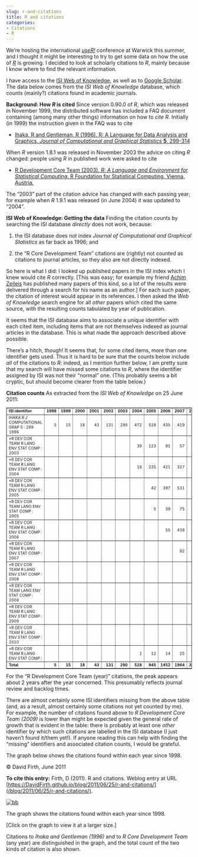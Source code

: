 ```yaml
---
slug: r-and-citations
title: R and citations
categories:
- Citations
- R
---
```


We’re hosting the international [_useR!_](http://www.R-project.org/useR-2011) conference at Warwick this summer, and I thought it might be interesting to try to get some data on how the use of [_R_](http://www.R-project.org) is growing. I decided to look at scholarly citations to _R_, mainly because I know where to find the relevant information.

I have access to the [ISI Web of Knowledge](http://wok.mimas.ac.uk), as well as to [Google Scholar](http://scholar.google.com). The data below comes from the _ISI Web of Knowledge_ database, which counts (mainly?) citations found in academic journals.

**Background: How _R_ is cited**
Since version 0.90.0 of _R_, which was released in November 1999, the distributed software has included a FAQ document containing (among many other things) information on how to _cite R._ Initially (in 1999) the instruction given in the FAQ was to cite



	
  * [Ihaka, R and Gentleman, R (1996). R: A Language for Data Analysis and Graphics, _Journal of Computational and Graphical Statistics_ **5**, 299-314](http://www.jstor.org/stable/1390807)


When _R_ version 1.8.1 was released in November 2003 the advice on citing _R_ changed: people using _R_ in published work were asked to cite



	
  * [R Development Core Team (2003). _R: A Language and Environment for Statistical Computing_. R Foundation for Statistical Computing, Vienna, Austria.](http://www.R-project.org)


The “2003” part of the citation advice has changed with each passing year; for example when _R_ 1.9.1 was released (in June 2004) it was updated to “2004”.

**ISI Web of Knowledge: Getting the data**
Finding the citation counts by searching the ISI database _directly_ does not work, because:



	
  1. the ISI database does not index _Journal of Computational and Graphical Statistics_ as far back as 1996; and

	
  2. the “R Core Development Team” citations are (rightly) not counted as citations to journal articles, so they also are not directly indexed.


So here is what I did: I looked up published papers in the ISI index which I knew would cite _R_ correctly. [This was easy; for example my friend [Achim Zeileis](http://eeecon.uibk.ac.at/~zeileis/) has published many papers of this kind, so a lot of the results were delivered through a search for his name as an author.] For each such paper, the citation of interest would appear in its references. I then asked the _Web of Knowledge_ search engine for all _other_ papers which cited the same source, with the resulting counts tabulated by year of publication.

It seems that the ISI database aims to associate a unique identifier with each cited item, including items that are not themselves indexed as journal articles in the database. This is what made the approach described above possible.

There’s a hitch, though! It seems that, for some cited items, more than one identifier gets used. Thus it is hard to be sure that the counts below include _all_ of the citations to _R_: indeed, as I mention further below, I am pretty sure that my search will have missed some citations to _R_, where the identifier assigned by ISI was not their “normal” one. (This probably seems a bit cryptic, but should become clearer from the table below.)

**Citation counts**
As extracted from the _ISI Web of Knowledge_ on 25 June 2011:
<table cellpadding="3" cellspacing="0" style="font-size:75%;" border="1" > 
<tbody >
<tr style="font-weight:bold;" >

<td align="LEFT" height="16" >ISI identifier
</td>

<td align="RIGHT" >1998
</td>

<td align="RIGHT" >1999
</td>

<td align="RIGHT" >2000
</td>

<td align="RIGHT" >2001
</td>

<td align="RIGHT" >2002
</td>

<td align="RIGHT" >2003
</td>

<td align="RIGHT" >2004
</td>

<td align="RIGHT" >2005
</td>

<td align="RIGHT" >2006
</td>

<td align="RIGHT" >2007
</td>

<td align="RIGHT" >2008
</td>

<td align="RIGHT" >2009
</td>

<td align="RIGHT" >2010
</td>

<td align="RIGHT" >Total
</td>
</tr>
<tr >

<td align="LEFT" height="16" >IHAKA R
J COMPUTATIONAL GRAP 5 : 299 1996
</td>

<td align="RIGHT" >5
</td>

<td align="RIGHT" >15
</td>

<td align="RIGHT" >18
</td>

<td align="RIGHT" >43
</td>

<td align="RIGHT" >131
</td>

<td align="RIGHT" >290
</td>

<td align="RIGHT" >472
</td>

<td align="RIGHT" >528
</td>

<td align="RIGHT" >435
</td>

<td align="RIGHT" >419
</td>

<td align="RIGHT" >449
</td>

<td align="RIGHT" >378
</td>

<td align="RIGHT" >396
</td>

<td align="RIGHT" >**3579**
</td>
</tr>
<tr >

<td align="LEFT" height="16" >*R DEV COR TEAM
R LANG ENV STAT COMP : 2003
</td>

<td align="LEFT" >
</td>

<td align="LEFT" >
</td>

<td align="LEFT" >
</td>

<td align="LEFT" >
</td>

<td align="LEFT" >
</td>

<td align="LEFT" >
</td>

<td align="RIGHT" >39
</td>

<td align="RIGHT" >123
</td>

<td align="RIGHT" >91
</td>

<td align="RIGHT" >57
</td>

<td align="RIGHT" >39
</td>

<td align="RIGHT" >25
</td>

<td align="RIGHT" >14
</td>

<td align="RIGHT" >**388**
</td>
</tr>
<tr >

<td align="LEFT" height="16" >*R DEV COR TEAM
R LANG ENV STAT COMP : 2004
</td>

<td align="LEFT" >
</td>

<td align="LEFT" >
</td>

<td align="LEFT" >
</td>

<td align="LEFT" >
</td>

<td align="LEFT" >
</td>

<td align="LEFT" >
</td>

<td align="RIGHT" >16
</td>

<td align="RIGHT" >235
</td>

<td align="RIGHT" >421
</td>

<td align="RIGHT" >327
</td>

<td align="RIGHT" >289
</td>

<td align="RIGHT" >187
</td>

<td align="RIGHT" >126
</td>

<td align="RIGHT" >**1601**
</td>
</tr>
<tr >

<td align="LEFT" height="16" >*R DEV COR TEAM
R LANG ENV STAT COMP : 2005
</td>

<td align="LEFT" >
</td>

<td align="LEFT" >
</td>

<td align="LEFT" >
</td>

<td align="LEFT" >
</td>

<td align="LEFT" >
</td>

<td align="LEFT" >
</td>

<td align="LEFT" >
</td>

<td align="RIGHT" >42
</td>

<td align="RIGHT" >397
</td>

<td align="RIGHT" >531
</td>

<td align="RIGHT" >511
</td>

<td align="RIGHT" >445
</td>

<td align="RIGHT" >366
</td>

<td align="RIGHT" >**2292**
</td>
</tr>
<tr >

<td align="LEFT" height="16" >*R DEV COR TEAM
LANG ENV STAT COMP : 2005
</td>

<td align="LEFT" >
</td>

<td align="LEFT" >
</td>

<td align="LEFT" >
</td>

<td align="LEFT" >
</td>

<td align="LEFT" >
</td>

<td align="LEFT" >
</td>

<td align="LEFT" >
</td>

<td align="RIGHT" >5
</td>

<td align="RIGHT" >39
</td>

<td align="RIGHT" >75
</td>

<td align="RIGHT" >41
</td>

<td align="RIGHT" >25
</td>

<td align="RIGHT" >10
</td>

<td align="RIGHT" >**195**
</td>
</tr>
<tr >

<td align="LEFT" height="16" >*R DEV COR TEAM
R LANG ENV STAT COMP : 2006
</td>

<td align="LEFT" >
</td>

<td align="LEFT" >
</td>

<td align="LEFT" >
</td>

<td align="LEFT" >
</td>

<td align="LEFT" >
</td>

<td align="LEFT" >
</td>

<td align="LEFT" >
</td>

<td align="LEFT" >
</td>

<td align="RIGHT" >55
</td>

<td align="RIGHT" >438
</td>

<td align="RIGHT" >849
</td>

<td align="RIGHT" >656
</td>

<td align="RIGHT" >461
</td>

<td align="RIGHT" >**2459**
</td>
</tr>
<tr >

<td align="LEFT" height="16" >*R DEV COR TEAM
R LANG ENV STAT COMP : 2007
</td>

<td align="LEFT" >
</td>

<td align="LEFT" >
</td>

<td align="LEFT" >
</td>

<td align="LEFT" >
</td>

<td align="LEFT" >
</td>

<td align="LEFT" >
</td>

<td align="LEFT" >
</td>

<td align="LEFT" >
</td>

<td align="LEFT" >
</td>

<td align="RIGHT" >92
</td>

<td align="RIGHT" >714
</td>

<td align="RIGHT" >962
</td>

<td align="RIGHT" >733
</td>

<td align="RIGHT" >**2501**
</td>
</tr>
<tr >

<td align="LEFT" height="16" >*R DEV COR TEAM
R LANG ENV STAT COMP : 2008
</td>

<td align="LEFT" >
</td>

<td align="LEFT" >
</td>

<td align="LEFT" >
</td>

<td align="LEFT" >
</td>

<td align="LEFT" >
</td>

<td align="LEFT" >
</td>

<td align="LEFT" >
</td>

<td align="LEFT" >
</td>

<td align="LEFT" >
</td>

<td align="LEFT" >
</td>

<td align="RIGHT" >208
</td>

<td align="RIGHT" >1402
</td>

<td align="RIGHT" >1906
</td>

<td align="RIGHT" >**3516**
</td>
</tr>
<tr >

<td align="LEFT" height="16" >*R DEV COR TEAM
LANG ENV STAT COMP : 2008
</td>

<td align="LEFT" >
</td>

<td align="LEFT" >
</td>

<td align="LEFT" >
</td>

<td align="LEFT" >
</td>

<td align="LEFT" >
</td>

<td align="LEFT" >
</td>

<td align="LEFT" >
</td>

<td align="LEFT" >
</td>

<td align="LEFT" >
</td>

<td align="LEFT" >
</td>

<td align="RIGHT" >7
</td>

<td align="RIGHT" >21
</td>

<td align="RIGHT" >44
</td>

<td align="RIGHT" >**72**
</td>
</tr>
<tr >

<td align="LEFT" height="16" >*R DEV COR TEAM
R LANG ENV STAT COMP : 2009
</td>

<td align="LEFT" >
</td>

<td align="LEFT" >
</td>

<td align="LEFT" >
</td>

<td align="LEFT" >
</td>

<td align="LEFT" >
</td>

<td align="LEFT" >
</td>

<td align="LEFT" >
</td>

<td align="LEFT" >
</td>

<td align="LEFT" >
</td>

<td align="LEFT" >
</td>

<td align="LEFT" >
</td>

<td align="RIGHT" >172
</td>

<td align="RIGHT" >1363
</td>

<td align="RIGHT" >**1535**
</td>
</tr>
<tr >

<td align="LEFT" height="16" >*R DEV COR TEAM
R LANG ENV STAT COMP : 2010
</td>

<td align="LEFT" >
</td>

<td align="LEFT" >
</td>

<td align="LEFT" >
</td>

<td align="LEFT" >
</td>

<td align="LEFT" >
</td>

<td align="LEFT" >
</td>

<td align="LEFT" >
</td>

<td align="LEFT" >
</td>

<td align="LEFT" >
</td>

<td align="LEFT" >
</td>

<td align="LEFT" >
</td>

<td align="LEFT" >
</td>

<td align="RIGHT" >205
</td>

<td align="RIGHT" >**205**
</td>
</tr>
<tr >

<td align="LEFT" height="16" >*R DEV COR TEAM
R LANG ENV STAT COMP :
</td>

<td align="LEFT" >
</td>

<td align="LEFT" >
</td>

<td align="LEFT" >
</td>

<td align="LEFT" >
</td>

<td align="LEFT" >
</td>

<td align="LEFT" >
</td>

<td align="RIGHT" >1
</td>

<td align="RIGHT" >12
</td>

<td align="RIGHT" >14
</td>

<td align="RIGHT" >25
</td>

<td align="RIGHT" >36
</td>

<td align="RIGHT" >81
</td>

<td align="RIGHT" >93
</td>

<td align="RIGHT" >**262**
</td>
</tr>
<tr style="font-weight:bold;" >

<td align="LEFT" height="16" >Total
</td>

<td align="RIGHT" >5
</td>

<td align="RIGHT" >15
</td>

<td align="RIGHT" >18
</td>

<td align="RIGHT" >43
</td>

<td align="RIGHT" >131
</td>

<td align="RIGHT" >290
</td>

<td align="RIGHT" >528
</td>

<td align="RIGHT" >945
</td>

<td align="RIGHT" >1452
</td>

<td align="RIGHT" >1964
</td>

<td align="RIGHT" >3143
</td>

<td align="RIGHT" >4354
</td>

<td align="RIGHT" >5717
</td>

<td align="RIGHT" >18605
</td>
</tr>
</tbody>
</table>
For the “R Development Core Team (year)” citations, the peak appears about 2 years after the year concerned. This presumably reflects journal review and backlog times.

There are almost certainly some ISI identifiers missing from the above table (and, as a result, almost certainly some citations not yet counted by me). For example, the number of citations found above to _R Development Core Team (2009)_ is lower than might be expected given the general rate of growth that is evident in the table: there is probably at least one _other_ identifier by which such citations are labelled in the ISI database (I just haven’t found it/them yet!). If anyone reading this can help with finding the “missing” identifiers and associated citation counts, I would be grateful.

The graph below shows the citations found within each year since 1998.

© David Firth, June 2011

**To cite this entry:**
Firth, D (2011). R and citations. Weblog entry at URL [https://DavidFirth.github.io/blog/2011/06/25/r-and-citations/](/blog/2011/06/25/r-and-citations/).

[![bb](/blog/assets/media/2011/06/citations1.png?maxWidth=300)](/blog/assets/media/2011/06/citations1.png?maxWidth=800&maxHeight=600)

The graph shows the citations found within each year since 1998.

[Click on the graph to view it at a larger size.]

Citations to _Ihaka and Gentleman (1996)_ and to _R Core Development Team_ (any year) are distinguished in the graph, and the total count of the two kinds of citation is also shown.
